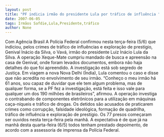 ```yaml
---
layout: post
title: "PF indicia irmão do presidente Lula por tráfico de influência "
date: 2007-06-05
tags: Irmãos Safdie,Lula,Presidente,tráfico
author: None
---
```

Com Ag&ecirc;ncia Brasil 
A Pol&iacute;cia Federal confirmou nesta ter&ccedil;a-feira (5/6) que indiciou, pelos crimes de tr&aacute;fico de influ&ecirc;ncias e explora&ccedil;&atilde;o de prest&iacute;gio, Genival In&aacute;cio da Silva, o Vav&aacute;, irm&atilde;o do presidente Luiz In&aacute;cio Lula da Silva.
A opera&ccedil;&atilde;o Xeque-Mate cumpriu mandado de busca e apreens&atilde;o na casa de Genival, onde foram levados documentos, embora n&atilde;o haja detalhes do que foi apreendido. A investiga&ccedil;&atilde;o est&aacute; sob segredo de Justi&ccedil;a.
Em viagem a nova Nova Delhi (&Iacute;ndia), Lula comentou o caso e disse que n&atilde;o acredita no envolvimento de seu irm&atilde;o. &ldquo;Conhe&ccedil;o o meu irm&atilde;o h&aacute; 61 anos, sou capaz de duvidar que ele tem algum problema, mas de qualquer forma, se a PF fez a investiga&ccedil;&atilde;o, est&aacute; feita e isso vale para qualquer um dos 190 milh&otilde;es de brasileiros&rdquo;, afirmou.
A opera&ccedil;&atilde;o investiga o contrabando de componentes eletr&ocirc;nicos para a utiliza&ccedil;&atilde;o em m&aacute;quinas ca&ccedil;a-n&iacute;queis e tr&aacute;fico de drogas. Os detidos s&atilde;o acusados de praticarem crimes como corrup&ccedil;&atilde;o, falsidade ideol&oacute;gica, forma&ccedil;&atilde;o de quadrilha, tr&aacute;fico de influ&ecirc;ncia e explora&ccedil;&atilde;o de prest&iacute;gio.
Os 77 presos come&ccedil;aram ser ouvidos nesta ter&ccedil;a-feira pela manh&atilde;. A expectativa &eacute; de que j&aacute; na manh&atilde; desta quarta-feira (6/5) todos tenham prestado depoimento, de acordo com a assessoria de imprensa da Pol&iacute;cia Federal. 